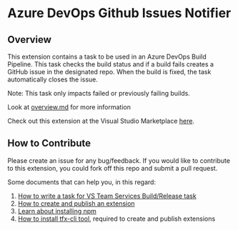 # Azure DevOps Github Issues Notifier #

## Overview ##

This extension contains a task to be used in an Azure DevOps Build Pipeline. This task checks the build status and if a build fails creates a GitHub issue in the designated repo. When the build is fixed, the task automatically closes the issue.

Note: This task only impacts failed or previously failing builds.

Look at [overview.md](overview.md) for more information

Check out this extension at the Visual Studio Marketplace [here](https://marketplace.visualstudio.com/items?itemName=hattanshobokshi.azdo-github-issues).

## How to Contribute ##

Please create an issue for any bug/feedback. If you would like to contribute to this extension, you could fork off this repo and submit a pull request.

Some documents that can help you, in this regard:

1. [How to write a task for VS Team Services Build/Release task](https://github.com/Microsoft/vso-agent-tasks#writing-tasks)
2. [How to create and publish an extension](https://www.visualstudio.com/en-us/integrate/extensions/publish/overview)
3. [Learn about installing npm](https://www.npmjs.com/package/npm)
4. [How to install tfx-cli tool](https://github.com/Microsoft/tfs-cli), required to create and publish extensions
